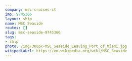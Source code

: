 ```yaml
---
company: msc-cruises-it
imo: 9745366
layout: ship
name: MSC Seaside
routes: []
slug: msc-seaside-9745366
tags:
- ship
photo: /img/300px-MSC_Seaside_Leaving_Port_of_Miami.jpg
wikipediaUrl: https://en.wikipedia.org/wiki/MSC_Seaside
---
```

